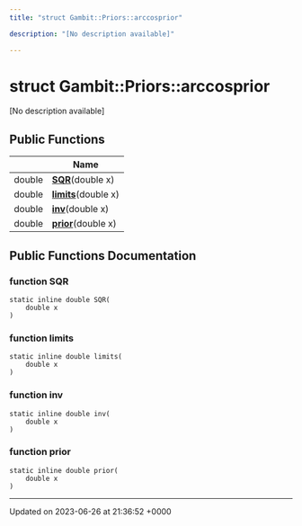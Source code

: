 ```yaml
---
title: "struct Gambit::Priors::arccosprior"

description: "[No description available]"

---
```


# struct Gambit::Priors::arccosprior



[No description available]

## Public Functions

|                | Name           |
| -------------- | -------------- |
| double | **[SQR](/documentation/code/classes/structgambit_1_1priors_1_1arccosprior/#function-sqr)**(double x) |
| double | **[limits](/documentation/code/classes/structgambit_1_1priors_1_1arccosprior/#function-limits)**(double x) |
| double | **[inv](/documentation/code/classes/structgambit_1_1priors_1_1arccosprior/#function-inv)**(double x) |
| double | **[prior](/documentation/code/classes/structgambit_1_1priors_1_1arccosprior/#function-prior)**(double x) |

## Public Functions Documentation

### function SQR

```
static inline double SQR(
    double x
)
```


### function limits

```
static inline double limits(
    double x
)
```


### function inv

```
static inline double inv(
    double x
)
```


### function prior

```
static inline double prior(
    double x
)
```


-------------------------------

Updated on 2023-06-26 at 21:36:52 +0000